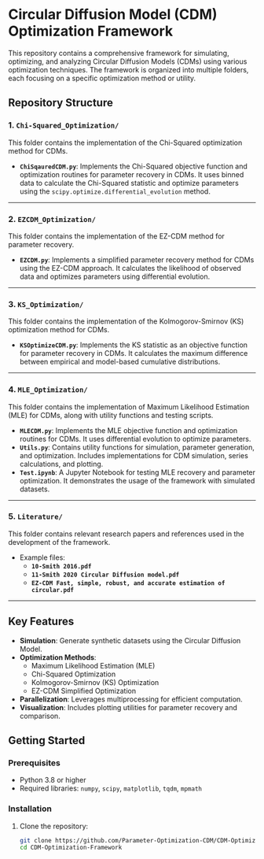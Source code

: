 # Circular Diffusion Model (CDM) Optimization Framework

This repository contains a comprehensive framework for simulating, optimizing, and analyzing Circular Diffusion Models (CDMs) using various optimization techniques. The framework is organized into multiple folders, each focusing on a specific optimization method or utility.

## Repository Structure

### 1. `Chi-Squared_Optimization/`
This folder contains the implementation of the Chi-Squared optimization method for CDMs.

- **`ChiSqauredCDM.py`**: Implements the Chi-Squared objective function and optimization routines for parameter recovery in CDMs. It uses binned data to calculate the Chi-Squared statistic and optimize parameters using the `scipy.optimize.differential_evolution` method.

---

### 2. `EZCDM_Optimization/`
This folder contains the implementation of the EZ-CDM method for parameter recovery.

- **`EZCDM.py`**: Implements a simplified parameter recovery method for CDMs using the EZ-CDM approach. It calculates the likelihood of observed data and optimizes parameters using differential evolution.

---

### 3. `KS_Optimization/`
This folder contains the implementation of the Kolmogorov-Smirnov (KS) optimization method for CDMs.

- **`KSOptimizeCDM.py`**: Implements the KS statistic as an objective function for parameter recovery in CDMs. It calculates the maximum difference between empirical and model-based cumulative distributions.

---

### 4. `MLE_Optimization/`
This folder contains the implementation of Maximum Likelihood Estimation (MLE) for CDMs, along with utility functions and testing scripts.

- **`MLECDM.py`**: Implements the MLE objective function and optimization routines for CDMs. It uses differential evolution to optimize parameters.
- **`Utils.py`**: Contains utility functions for simulation, parameter generation, and optimization. Includes implementations for CDM simulation, series calculations, and plotting.
- **`Test.ipynb`**: A Jupyter Notebook for testing MLE recovery and parameter optimization. It demonstrates the usage of the framework with simulated datasets.

---

### 5. `Literature/`
This folder contains relevant research papers and references used in the development of the framework.

- Example files:
  - **`10-Smith 2016.pdf`**
  - **`11-Smith 2020 Circular Diffusion model.pdf`**
  - **`EZ-CDM Fast, simple, robust, and accurate estimation of circular.pdf`**

---

## Key Features

- **Simulation**: Generate synthetic datasets using the Circular Diffusion Model.
- **Optimization Methods**:
  - Maximum Likelihood Estimation (MLE)
  - Chi-Squared Optimization
  - Kolmogorov-Smirnov (KS) Optimization
  - EZ-CDM Simplified Optimization
- **Parallelization**: Leverages multiprocessing for efficient computation.
- **Visualization**: Includes plotting utilities for parameter recovery and comparison.

## Getting Started

### Prerequisites
- Python 3.8 or higher
- Required libraries: `numpy`, `scipy`, `matplotlib`, `tqdm`, `mpmath`

### Installation
1. Clone the repository:
   ```bash
   git clone https://github.com/Parameter-Optimization-CDM/CDM-Optimization-Framework.git
   cd CDM-Optimization-Framework
